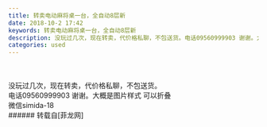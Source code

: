 ```yaml
---
title: 转卖电动麻将桌一台，全自动8层新
date: 2018-10-2 17:42
keywords: 转卖电动麻将桌一台，全自动8层新
description: 没玩过几次，现在转卖，代价格私聊，不包送货。电话09560999903 谢谢。大概是图片样式 可以折叠 微信simida-18
categories: used
---
```

<td class="t_f" id="postmessage_1938242">

<br/>
<br/>
没玩过几次，现在转卖，代价格私聊，不包送货。<br/>
电话09560999903 谢谢。大概是图片样式 可以折叠 <br/>
微信simida-18<br/>
</td>
###### 转载自[菲龙网]